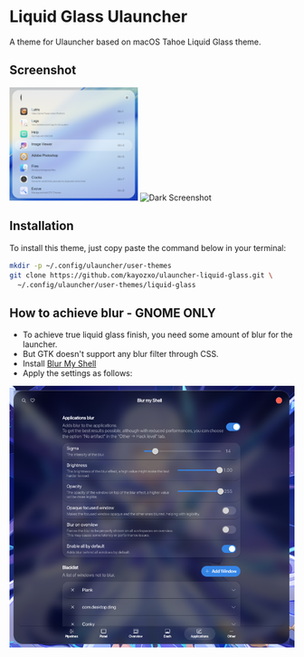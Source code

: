 # Liquid Glass Ulauncher

A theme for Ulauncher based on macOS Tahoe Liquid Glass theme.

## Screenshot

<div>
  <img src="static/liquid-glass-light.png" alt="Light Screenshot" width="45%"/>
  <img src="static/liquid-glass-dark.png" alt="Dark Screenshot" width="45%"/>
</div>

## Installation

To install this theme, just copy paste the command below in your terminal:

```sh
mkdir -p ~/.config/ulauncher/user-themes
git clone https://github.com/kayozxo/ulauncher-liquid-glass.git \
  ~/.config/ulauncher/user-themes/liquid-glass
```

## How to achieve blur - **GNOME ONLY**

- To achieve true liquid glass finish, you need some amount of blur for the launcher.
- But GTK doesn't support any blur filter through CSS.
- Install [Blur My Shell](https://extensions.gnome.org/extension/3193/blur-my-shell/)
- Apply the settings as follows:

![Blur My Shell settings](static/settings.png)
